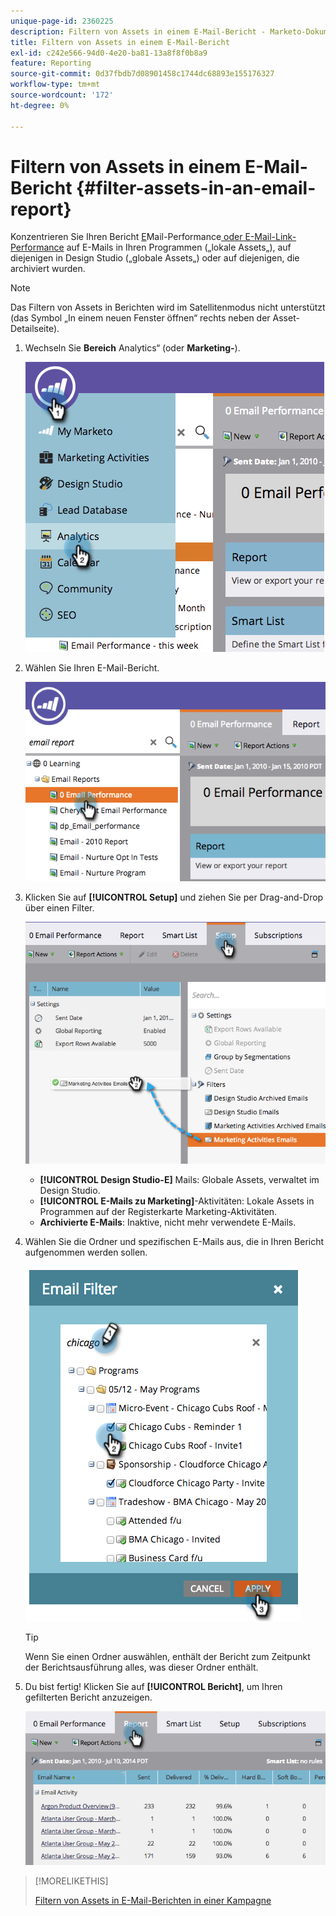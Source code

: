 ```yaml
---
unique-page-id: 2360225
description: Filtern von Assets in einem E-Mail-Bericht - Marketo-Dokumente - Produktdokumentation
title: Filtern von Assets in einem E-Mail-Bericht
exl-id: c242e566-94d0-4e20-ba81-13a8f8f0b8a9
feature: Reporting
source-git-commit: 0d37fbdb7d08901458c1744dc68893e155176327
workflow-type: tm+mt
source-wordcount: '172'
ht-degree: 0%

---
```


# Filtern von Assets in einem E-Mail-Bericht {#filter-assets-in-an-email-report}

Konzentrieren Sie Ihren Bericht [E](/help/marketo/product-docs/email-marketing/email-programs/email-program-data/email-performance-report.md)Mail-Performance[ oder E-Mail-Link-Performance](/help/marketo/product-docs/email-marketing/email-programs/email-program-data/email-link-performance-report.md) auf E-Mails in Ihren Programmen („lokale Assets„), auf diejenigen in Design Studio („globale Assets„) oder auf diejenigen, die archiviert wurden.

>[!NOTE]
>
>Das Filtern von Assets in Berichten wird im Satellitenmodus nicht unterstützt (das Symbol „In einem neuen Fenster öffnen“ rechts neben der Asset-Detailseite).

1. Wechseln Sie **Bereich** Analytics“ (oder **Marketing-**).

   ![](assets/image2014-9-16-15-3a53-3a26.png)

1. Wählen Sie Ihren E-Mail-Bericht.

   ![](assets/image2014-9-16-15-3a53-3a29.png)

1. Klicken Sie auf **[!UICONTROL Setup]** und ziehen Sie per Drag-and-Drop über einen Filter.

   ![](assets/image2014-9-16-15-3a53-3a32.png)

   * **[!UICONTROL Design Studio-E]** Mails: Globale Assets, verwaltet im Design Studio.
   * **[!UICONTROL E-Mails zu Marketing]**-Aktivitäten: Lokale Assets in Programmen auf der Registerkarte Marketing-Aktivitäten.
   * **Archivierte E-Mails**: Inaktive, nicht mehr verwendete E-Mails.

1. Wählen Sie die Ordner und spezifischen E-Mails aus, die in Ihren Bericht aufgenommen werden sollen.

   ![](assets/image2014-9-16-15-3a53-3a36.png)

   >[!TIP]
   >
   >Wenn Sie einen Ordner auswählen, enthält der Bericht zum Zeitpunkt der Berichtsausführung alles, was dieser Ordner enthält.

1. Du bist fertig! Klicken Sie auf **[!UICONTROL Bericht]**, um Ihren gefilterten Bericht anzuzeigen.

   ![](assets/image2014-9-16-15-3a53-3a59.png)

>[!MORELIKETHIS]
>
>[Filtern von Assets in E-Mail-Berichten in einer Kampagne](/help/marketo/product-docs/reporting/basic-reporting/report-activity/filter-assets-in-a-campaign-email-reports.md)
